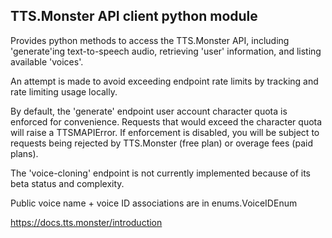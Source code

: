 ## TTS.Monster API client python module
    
Provides python methods to access the TTS.Monster API, including 'generate'ing text-to-speech audio, retrieving 'user' information, and listing available 'voices'.
    
An attempt is made to avoid exceeding endpoint rate limits by tracking and rate limiting usage locally.

By default, the 'generate' endpoint user account character quota is enforced for convenience. Requests that would exceed the character quota will raise a TTSMAPIError. If enforcement is disabled, you will be subject to requests being rejected by TTS.Monster (free plan) or overage fees (paid plans).
    
The 'voice-cloning' endpoint is not currently implemented because of its beta status and complexity.

Public voice name + voice ID associations are in enums.VoiceIDEnum

https://docs.tts.monster/introduction